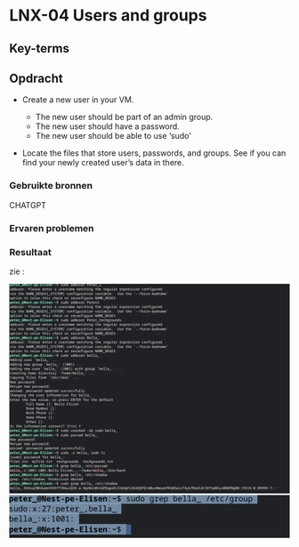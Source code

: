 # LNX-04 Users and groups 
  
## Key-terms 



  

## Opdracht 

- Create a new user in your VM.
 
  - The new user should be part of an admin group.
  - The new user should have a password.
  - The new user should be able to use ‘sudo’
- Locate the files that store users, passwords, and groups. See if you can find your newly created user’s data in there.




### Gebruikte bronnen 

CHATGPT 

  

### Ervaren problemen 



  

### Resultaat 

zie : 

![Screenshot](/00_includes/user1.png)
![Screenshot](/00_includes/user2.png)
